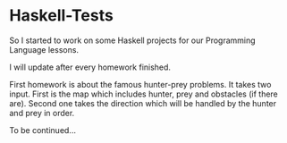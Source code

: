 # Haskell-Tests

So I started to work on some Haskell projects for our Programming Language lessons.

I will update after every homework finished.

First homework is about the famous hunter-prey problems.
It takes two input. First is the map which includes hunter, prey and obstacles (if there are).
Second one takes the direction which will be handled by the hunter and prey in order.



To be continued...
